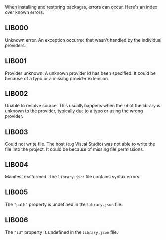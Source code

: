 When installing and restoring packages, errors can occur. Here's an index over known errors.

## LIB000
Unknown error. An exception occurred that wasn't handled by the individual providers.

## LIB001
Provider unknown. A unknown provider id has been specified. It could be because of a typo or a missing provider extension.

## LIB002
Unable to resolve source. This usually happens when the `id` of the library is unknown to the provider, typically due to a typo or using the wrong provider.

## LIB003
Could not write file. The host (e.g Visual Studio) was not able to write the file into the project. It could be because of missing file permissions.

## LIB004
Manifest malformed. The `library.json` file contains syntax errors.

## LIB005
The `"path"` property is undefined in the `library.json` file.

## LIB006
The `"id"` property is undefined in the `library.json` file.